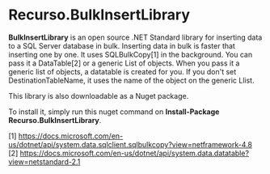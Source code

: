 # Recurso.BulkInsertLibrary
**BulkInsertLibrary** is an open source .NET Standard library for inserting data to a SQL Server database in bulk. Inserting data in bulk is faster
that inserting one by one. It uses SQLBulkCopy[1] in the background. You can pass it a DataTable[2] or a generic List of objects. When you pass it a generic list of objects, a datatable is created for you. If you don't set DestinationTableName, it uses the name of the object on the generic Llist.

This library is also downloadable as a Nuget package.

To install it, simply run this nuget command on **Install-Package Recurso.BulkInsertLibrary**.

[1] https://docs.microsoft.com/en-us/dotnet/api/system.data.sqlclient.sqlbulkcopy?view=netframework-4.8
[2] https://docs.microsoft.com/en-us/dotnet/api/system.data.datatable?view=netstandard-2.1

